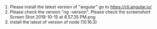 1. Please install the latest version of "angular"  go to https://cli.angular.io/
2. Please check the version "ng -version". Please check the screenshort Screen Shot 2019-10-15 at 8.57.35 PM.png
3. install the latest of version of node (10.16.3) 
